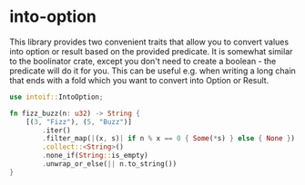 # into-option
This library provides two convenient traits that allow you to convert values into option or result
based on the provided predicate. It is somewhat similar to the boolinator crate, except you don't
need to create a boolean - the predicate will do it for you. This can be useful e.g. when writing a
long chain that ends with a fold which you want to convert into Option or Result.

```rust
use intoif::IntoOption;

fn fizz_buzz(n: u32) -> String {
    [(3, "Fizz"), (5, "Buzz")]
        .iter()
        .filter_map(|(x, s)| if n % x == 0 { Some(*s) } else { None })
        .collect::<String>()
        .none_if(String::is_empty)
        .unwrap_or_else(|| n.to_string())
}
```
